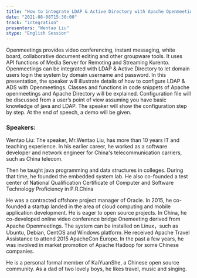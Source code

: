 ```yaml
---
title: "How to integrate LDAP & Active Directory with Apache Openmeetings"
date: "2021-08-08T15:30:00" 
track: "integration"
presenters: "Wentao Liu"
stype: "English Session"
---
```

Openmeetings provides video conferencing, instant messaging, white board, collaborative document editing and other groupware tools. It uses API functions of Media Server for Remoting and Streaming Kurento. 
 Openmeetings can be integrated with LDAP & Active Directory to let domain users login the system by domain username and password. 
 In this presentation, the speaker will illustrate details of how to configure LDAP & ADS with Openmeetings. Classes and functions in code snippets of Apache openmeetings and Apache Directory will be explained. Configuration file will be discussed from a user’s point of view assuming you have basic knowledge of java and LDAP. The speaker will show the configuration step by step. At the end of speech, a demo will be given.
 
 ### Speakers: 
 Wentao Liu: The speaker, Mr.Wentao Liu, has more than 10 years IT and teaching experience. In his earlier career, he worked as a software developer and network engineer for China's telecommunication carriers, such as China telecom. 

Then he taught java programming and data structures in colleges. During that time, he founded the embedded system lab. He also co-founded a test center of National Qualification Certificate of Computer and Software Technology Proficiency in P.R.China

He was a contracted offshore project manager of Oracle. In 2015, he co-founded a startup landed in the area of cloud computing and mobile application development. He is eager to open source projects. In China, he co-developed online video conference bridge Onemeeting derived from Apache Openmeetings. The system can be installed on Linux，such as Ubuntu, Debian, CentOS and Windows platform. He received Apache Travel Assistance to attend 2015 ApacheCon Europe. In the past a few years, he was involved in market promotion of Apache Hadoop for some Chinese companies.

He is a personal formal member of KaiYuanShe, a Chinese open source community. 
As a dad of two lovely boys, he likes travel, music and singing. 
